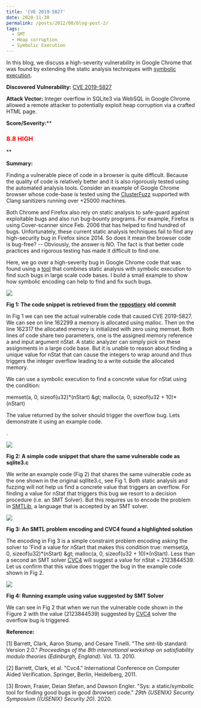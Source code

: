 ```yaml
---
title: 'CVE 2019-5827'
date: 2020-11-30
permalink: /posts/2012/08/blog-post-2/
tags:
  - SMT
  - Heap corruption
  - Symbolic Execution
---
```


In this blog, we discuss a high-severity vulnerability in Google Chrome that was found by extending the static analysis techniques with [symbolic execution](https://courses.cs.washington.edu/courses/cse403/16au/lectures/L16.pdf).

**Discovered Vulnerability:** [CVE 2019-5827](https://nvd.nist.gov/vuln/detail/CVE-2019-5827)

**Attack Vector:** Integer overflow in SQLite3 via WebSQL in Google Chrome allowed a remote attacker to potentially exploit heap corruption via a crafted HTML page.

**Score/Severity:**** <h3 style="color:#ff0000">8.8 HIGH</h3>**

**Summary:**

Finding a vulnerable piece of code in a browser is quite difficult. Because the quality of code is relatively better and it is also rigorously tested using the automated analysis tools. Consider an example of Google Chrome browser whose code-base is tested using the [ClusterFuzz](https://github.com/google/clusterfuzz) supported with Clang sanitizers running over +25000 machines.

Both Chrome and Firefox also rely on static analysis to safe-guard against exploitable bugs and also run bug-bounty programs. For example, Firefox is using Cover-scanner since Feb. 2006 that has helped to find hundred of bugs. Unfortunately, these current static analysis techniques fail to find any high-security bug in Firefox since 2014. So does it mean the browser code is bug-free? -- Obviously, the answer is NO. The fact is that better code practices and rigorous testing has made it difficult to find one.

Here, we go over a high-severity bug in Google Chrome code that was found using a [tool](https://github.com/PLSysSec/sys) that combines static analysis with symbolic execution to find such bugs in large scale code bases. I build a small example to show how symbolic encoding can help to find and fix such bugs.

![](http://farif.github.io/files/blogs/cve-chrome/fig1.png)

**Fig 1: The code snippet is retrieved from the** [**repostiory**](https://raw.githubusercontent.com/aosp-mirror/platform_external_sqlite/18c26a364fe8979b5dbbd93a439c49b2db5d104c/dist/sqlite3.c) **old commit**

In Fig 1 we can see the actual vulnerable code that caused CVE 2019-5827. We can see on line 162299 a memory is allocated using malloc. Then on the line 162317 the allocated memory is initialized with zero using memset. Both lines of code share two parameters, one is the assigned memory reference a and input argument nStat. A static analyzer can simply pick on these assignments in a large code base. But it is unable to reason about finding a unique value for nStat that can cause the integers to wrap around and thus triggers the integer overflow leading to a write outside the allocated memory.

We can use a symbolic execution to find a concrete value for nStat using the condition:

memset(a, 0, sizeof(u32)\*(nStart) \&gt; malloc(a, 0, sizeof(u32 + 10)\*(nStart)

The value returned by the solver should trigger the overflow bug. Lets demonstrate it using an example code.

.

![](http://farif.github.io/files/blogs/cve-chrome/fig2.png)

**Fig 2: A simple code snippet that share the same vulnerable code as sqlite3.c**

We write an example code (Fig 2) that shares the same vulnerable code as the one shown in the original sqllite3.c, see Fig 1. Both static analysis and fuzzing will not help us find a concrete value that triggers an overflow. For finding a value for nStat that triggers this bug we resort to a decision procedure (i.e. an SMT Solver). But this requires us to encode the problem in [SMTLib](http://smtlib.cs.uiowa.edu/), a language that is accepted by an SMT solver.

![](http://farif.github.io/files/blogs/cve-chrome/fig3.png)

**Fig 3: An SMTL problem encoding and CVC4 found a highlighted solution**

The encoding in Fig 3 is a simple constraint problem encoding asking the solver to &#39;Find a value for nStart that makes this condition true: memset(a, 0, sizeof(u32)\*(nStart) \&gt; malloc(a, 0, sizeof(u32 + 10)\*(nStart). Less than a second an SMT solver [CVC4](https://github.com/CVC4/CVC4) will suggest a value for nStat = 2123844539. Let us confirm that this value does trigger the bug in the example code shown in Fig 2.

![](http://farif.github.io/files/blogs/cve-chrome/fig4.png)

**Fig 4: Running example using value suggested by SMT Solver**

We can see in Fig 2 that when we run the vulnerable code shown in the Figure 2 with the value (2123844539) suggested by [CVC4](https://github.com/CVC4/CVC4) solver the overflow bug is triggered.

**Reference:**

[1] Barrett, Clark, Aaron Stump, and Cesare Tinelli. &quot;The smt-lib standard: Version 2.0.&quot; _Proceedings of the 8th international workshop on satisfiability modulo theories (Edinburgh, England)_. Vol. 13. 2010.

[2] Barrett, Clark, et al. &quot;Cvc4.&quot; International Conference on Computer Aided Verification. Springer, Berlin, Heidelberg, 2011.

[3] Brown, Fraser, Deian Stefan, and Dawson Engler. &quot;Sys: a static/symbolic tool for finding good bugs in good (browser) code.&quot; _29th {USENIX} Security Symposium ({USENIX} Security 20)_. 2020.